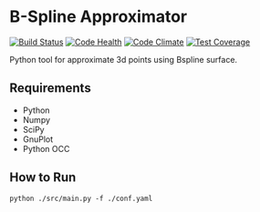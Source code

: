 B-Spline Approximator
=====================

[![Build Status](https://travis-ci.org/GeoMop/bapprox.svg?branch=master)](https://travis-ci.org/GeoMop/bapprox)
[![Code Health](https://landscape.io/github/GeoMop/bapprox/master/landscape.svg?style=flat)](https://landscape.io/github/GeoMop/bapprox/master)
[![Code Climate](https://codeclimate.com/github/GeoMop/bapprox/badges/gpa.svg)](https://codeclimate.com/github/GeoMop/bapprox)
[![Test Coverage](https://codeclimate.com/github/GeoMop/bapprox/badges/coverage.svg)](https://codeclimate.com/github/GeoMop/bapprox/coverage)

Python tool for approximate 3d points using Bspline surface.

Requirements
------------

* Python
* Numpy
* SciPy
* GnuPlot
* Python OCC

How to Run
----------

    python ./src/main.py -f ./conf.yaml
